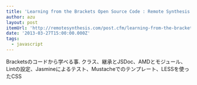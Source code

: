 ```yaml
---
title: 'Learning from the Brackets Open Source Code : Remote Synthesis'
author: azu
layout: post
itemUrl: 'http://remotesynthesis.com/post.cfm/learning-from-the-brackets-open-source-code'
date: '2013-03-27T15:00:00.000Z'
tags:
  - javascript
---
```

Bracketsのコードから学べる事.
クラス、継承とJSDoc、AMDとモジュール、Lintの設定、Jasmineによるテスト、Mustacheでのテンプレート、LESSを使ったCSS
